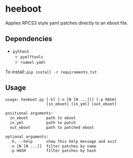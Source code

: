 
# heeboot

Applies RPCS3 style yaml patches directly to an eboot file.

## Dependencies

- `python3`
  - `pyelftools`
  - `ruamel.yaml`

To install: `pip install -r requirements.txt`

## Usage

```txt
usage: heeboot.py [-h] [-n [N [N ...]]] [-p HASH]
                  [in_eboot] [in_yml] [out_eboot]

positional arguments:
  in_eboot        path to eboot
  in_yml          path to patch
  out_eboot       path to patched eboot

optional arguments:
  -h, --help      show this help message and exit
  -n [N [N ...]]  filter patches by name
  -p HASH         filter patches by hash
```
